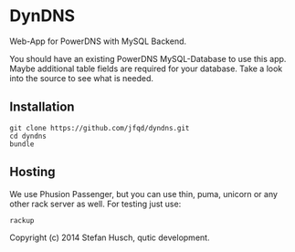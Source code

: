 # DynDNS

Web-App for PowerDNS with MySQL Backend.

You should have an existing PowerDNS MySQL-Database to use this app. Maybe additional table fields are required for your database. Take a look into the source to see what is needed.

## Installation

```
git clone https://github.com/jfqd/dyndns.git
cd dyndns
bundle
```

## Hosting

We use Phusion Passenger, but you can use thin, puma, unicorn or any other rack server as well. For testing just use:

```
rackup
```

Copyright (c) 2014 Stefan Husch, qutic development.